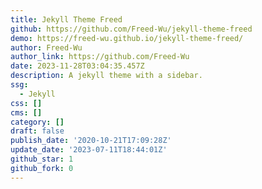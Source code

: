 ```yaml
---
title: Jekyll Theme Freed
github: https://github.com/Freed-Wu/jekyll-theme-freed
demo: https://freed-wu.github.io/jekyll-theme-freed/
author: Freed-Wu
author_link: https://github.com/Freed-Wu
date: 2023-11-28T03:04:35.457Z
description: A jekyll theme with a sidebar.
ssg:
  - Jekyll
css: []
cms: []
category: []
draft: false
publish_date: '2020-10-21T17:09:28Z'
update_date: '2023-07-11T18:44:01Z'
github_star: 1
github_fork: 0
---
```

